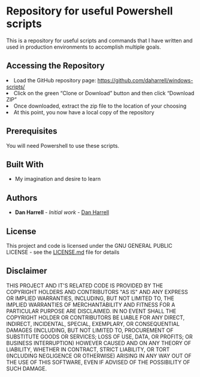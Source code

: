 # Repository for useful Powershell scripts 

This is a repository for useful scripts and commands that I have written and used in production environments to accomplish multiple
goals.


## Accessing the Repository
<li>Load the GitHub repository page: <a href="https://github.com/daharrell/vmware-scripts/">https://github.com/daharrell/windows-scripts/</a></li>
<li>Click on the green “Clone or Download” button and then click “Download ZIP”</li>
<li>Once downloaded, extract the zip file to the location of your choosing</li>
<li>At this point, you now have a local copy of the repository</li>

## Prerequisites

You will need Powershell to use these scripts.
## Built With

* My imagination and desire to learn

## Authors

* **Dan Harrell** - *Initial work* - [Dan Harrell](https://github.com/daharrell)

## License

This project and code is licensed under the GNU GENERAL PUBLIC LICENSE - see the [LICENSE.md](LICENSE.md) file for details

## Disclaimer

THIS PROJECT AND IT'S RELATED CODE IS PROVIDED BY THE COPYRIGHT HOLDERS AND CONTRIBUTORS "AS IS" AND ANY EXPRESS OR IMPLIED WARRANTIES, INCLUDING, BUT NOT LIMITED TO, THE IMPLIED WARRANTIES OF MERCHANTABILITY AND FITNESS FOR A PARTICULAR PURPOSE ARE DISCLAIMED. IN NO EVENT SHALL THE COPYRIGHT HOLDER OR CONTRIBUTORS BE LIABLE FOR ANY DIRECT, INDIRECT, INCIDENTAL, SPECIAL, EXEMPLARY, OR CONSEQUENTIAL DAMAGES (INCLUDING, BUT NOT LIMITED TO, PROCUREMENT OF SUBSTITUTE GOODS OR SERVICES; LOSS OF USE, DATA, OR PROFITS; OR BUSINESS INTERRUPTION) HOWEVER CAUSED AND ON ANY THEORY OF LIABILITY, WHETHER IN CONTRACT, STRICT LIABILITY, OR TORT (INCLUDING NEGLIGENCE OR OTHERWISE) ARISING IN ANY WAY OUT OF THE USE OF THIS SOFTWARE, EVEN IF ADVISED OF THE POSSIBILITY OF SUCH DAMAGE.
